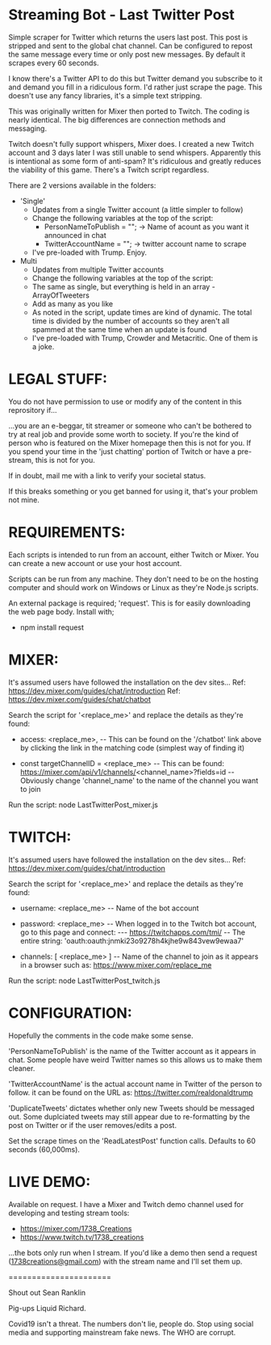 Streaming Bot - Last Twitter Post
==================================
Simple scraper for Twitter which returns the users last post. This post is stripped and sent to the global chat channel. Can be configured to repost the same message every time or only post new messages. By default it scrapes every 60 seconds.

I know there's a Twitter API to do this but Twitter demand you subscribe to it and demand you fill in a ridiculous form. I'd rather just scrape the page. This doesn't use any fancy libraries, it's a simple text stripping.

This was originally written for Mixer then ported to Twitch. The coding is nearly identical. The big differences are connection methods and messaging.

Twitch doesn't fully support whispers, Mixer does. I created a new Twitch account and 3 days later I was still unable to send whispers. Apparently this is intentional as some form of anti-spam? It's ridiculous and greatly reduces the viability of this game. There's a Twitch script regardless.

There are 2 versions available in the folders:
- 'Single'
  - Updates from a single Twitter account (a little simpler to follow)
  - Change the following variables at the top of the script:
    - PersonNameToPublish = ""; -> Name of acount as you want it announced in chat
    - TwitterAccountName = ""; -> twitter account name to scrape
  - I've pre-loaded with Trump. Enjoy.
- Multi
  - Updates from multiple Twitter accounts
  -  Change the following variables at the top of the script:
    - The same as single, but everything is held in an array - ArrayOfTweeters
    - Add as many as you like
  - As noted in the script, update times are kind of dynamic. The total time is divided by the number of accounts so they aren't all spammed at the same time when an update is found
  - I've pre-loaded with Trump, Crowder and Metacritic. One of them is a joke.
  

LEGAL STUFF:
============
You do not have permission to use or modify any of the content in this reprository if...

...you are an e-beggar, tit streamer or someone who can't be bothered to try at real job and provide some worth to society. If you're the kind of person who is featured on the Mixer homepage then this is not for you. If you spend your time in the 'just chatting' portion of Twitch or have a pre-stream, this is not for you.

If in doubt, mail me with a link to verify your societal status.

If this breaks something or you get banned for using it, that's your problem not mine.


REQUIREMENTS:
=============
Each scripts is intended to run from an account, either Twitch or Mixer. You can create a new account or use your host account.

Scripts can be run from any machine. They don't need to be on the hosting computer and should work on Windows or Linux as they're Node.js scripts.

An external package is required; 'request'. This is for easily downloading the web page body. Install with;
- npm install request


MIXER:
======
It's assumed users have followed the installation on the dev sites...
Ref: https://dev.mixer.com/guides/chat/introduction
Ref: https://dev.mixer.com/guides/chat/chatbot

Search the script for '<replace_me>' and replace the details as they're found:

- access: <replace_me>,
-- This can be found on the '/chatbot' link above by clicking the link in the matching code (simplest way of finding it)

- const targetChannelID = <replace_me>
-- This can be found: https://mixer.com/api/v1/channels/<channel_name>?fields=id
-- Obviously change 'channel_name' to the name of the channel you want to join

Run the script: node LastTwitterPost_mixer.js


TWITCH:
=======
It's assumed users have followed the installation on the dev sites...
Ref: https://dev.mixer.com/guides/chat/introduction


Search the script for '<replace_me>' and replace the details as they're found:

- username: <replace_me>
-- Name of the bot account

- password: <replace_me>
-- When logged in to the Twitch bot account, go to this page and connect:
--- https://twitchapps.com/tmi/
-- The entire string: 'oauth:oauth:jnmki23o9278h4kjhe9w843vew9ewaa7'

- channels: [ <replace_me> ]
-- Name of the channel to join as it appears in a browser such as: https://www.mixer.com/replace_me


Run the script: node LastTwitterPost_twitch.js


CONFIGURATION:
==============
Hopefully the comments in the code make some sense.

'PersonNameToPublish' is the name of the Twitter account as it appears in chat. Some people have weird Twitter names so this allows us to make them cleaner.

'TwitterAccountName' is the actual account name in Twitter of the person to follow. it can be found on the URL as: https://twitter.com/realdonaldtrump

'DuplicateTweets' dictates whether only new Tweets should be messaged out. Some duplciated tweets may still appear due to re-formatting by the post on Twitter or if the user removes/edits a post.

Set the scrape times on the 'ReadLatestPost' function calls. Defaults to 60 seconds (60,000ms).


LIVE DEMO:
==========
Available on request. I have a Mixer and Twitch demo channel used for developing and testing stream tools:
- https://mixer.com/1738_Creations
- https://www.twitch.tv/1738_creations

...the bots only run when I stream. If you'd like a demo then send a request (1738creations@gmail.com) with the stream name and I'll set them up.



======================

Shout out Sean Ranklin

Pig-ups Liquid Richard.


Covid19 isn't a threat. The numbers don't lie, people do. Stop using social media and supporting mainstream fake news. The WHO are corrupt.
